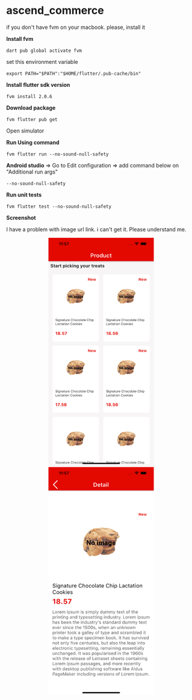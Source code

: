 # ascend_commerce


if you don't have fvm on your macbook. please, install it


**Install fvm**
```
dart pub global activate fvm
```

set this environment variable
```
export PATH="$PATH":"$HOME/flutter/.pub-cache/bin"
```

**Install flutter sdk version**
```
fvm install 2.0.6
```
**Download package**
```
fvm flutter pub get
```

Open simulator

**Run Using command**
```
fvm flutter run --no-sound-null-safety
```

**Android studio**
=> Go to Edit configuration
=> add command below on "Additional run args"
```
--no-sound-null-safety  
```
**Run unit tests**
```
fvm flutter test --no-sound-null-safety
```

**Screenshot**

<table align = "center">
  <tr>I have a problem with image url link. i can't get it. Please understand me.</tr>
<p align = "center">
<img src ="https://github.com/teeramet10/ascend_commerce/blob/main/capture/capture1.png" width="280">
<img src ="https://github.com/teeramet10/ascend_commerce/blob/main/capture/capture2.png" width="280">
</p>
 </table>
